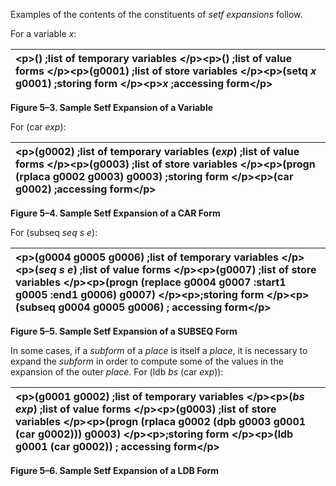  

Examples of the contents of the constituents of *setf expansions* follow. 

For a variable *x*: 

|&#60;p&#62;() ;list of temporary variables &#60;/p&#62;&#60;p&#62;() ;list of value forms &#60;/p&#62;&#60;p&#62;(g0001) ;list of store variables &#60;/p&#62;&#60;p&#62;(setq *x* g0001) ;storing form &#60;/p&#62;&#60;p&#62;*x* ;accessing form&#60;/p&#62;|
| :- |


**Figure 5–3. Sample Setf Expansion of a Variable** 

For (car *exp*): 

|&#60;p&#62;(g0002) ;list of temporary variables (*exp*) ;list of value forms &#60;/p&#62;&#60;p&#62;(g0003) ;list of store variables &#60;/p&#62;&#60;p&#62;(progn (rplaca g0002 g0003) g0003) ;storing form &#60;/p&#62;&#60;p&#62;(car g0002) ;accessing form&#60;/p&#62;|
| :- |


**Figure 5–4. Sample Setf Expansion of a CAR Form** 

For (subseq *seq s e*): 

|&#60;p&#62;(g0004 g0005 g0006) ;list of temporary variables &#60;/p&#62;&#60;p&#62;(*seq s e*) ;list of value forms &#60;/p&#62;&#60;p&#62;(g0007) ;list of store variables &#60;/p&#62;&#60;p&#62;(progn (replace g0004 g0007 :start1 g0005 :end1 g0006) g0007) &#60;/p&#62;&#60;p&#62;;storing form &#60;/p&#62;&#60;p&#62;(subseq g0004 g0005 g0006) ; accessing form&#60;/p&#62;|
| :- |


**Figure 5–5. Sample Setf Expansion of a SUBSEQ Form** 







In some cases, if a *subform* of a *place* is itself a *place*, it is necessary to expand the *subform* in order to compute some of the values in the expansion of the outer *place*. For (ldb *bs* (car *exp*)): 

|&#60;p&#62;(g0001 g0002) ;list of temporary variables &#60;/p&#62;&#60;p&#62;(*bs exp*) ;list of value forms &#60;/p&#62;&#60;p&#62;(g0003) ;list of store variables &#60;/p&#62;&#60;p&#62;(progn (rplaca g0002 (dpb g0003 g0001 (car g0002))) g0003) &#60;/p&#62;&#60;p&#62;;storing form &#60;/p&#62;&#60;p&#62;(ldb g0001 (car g0002)) ; accessing form&#60;/p&#62;|
| :- |


**Figure 5–6. Sample Setf Expansion of a LDB Form** 

